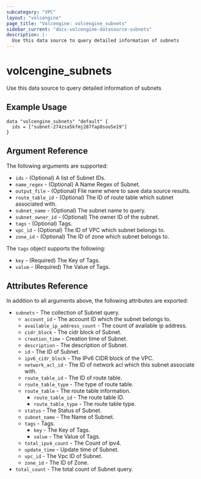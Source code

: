 ```yaml
---
subcategory: "VPC"
layout: "volcengine"
page_title: "Volcengine: volcengine_subnets"
sidebar_current: "docs-volcengine-datasource-subnets"
description: |-
  Use this data source to query detailed information of subnets
---
```

# volcengine_subnets
Use this data source to query detailed information of subnets
## Example Usage
```hcl
data "volcengine_subnets" "default" {
  ids = ["subnet-274zsa5kfmj287fap8soo5e19"]
}
```
## Argument Reference
The following arguments are supported:
* `ids` - (Optional) A list of Subnet IDs.
* `name_regex` - (Optional) A Name Regex of Subnet.
* `output_file` - (Optional) File name where to save data source results.
* `route_table_id` - (Optional) The ID of route table which subnet associated with.
* `subnet_name` - (Optional) The subnet name to query.
* `subnet_owner_id` - (Optional) The owner ID of the subnet.
* `tags` - (Optional) Tags.
* `vpc_id` - (Optional) The ID of VPC which subnet belongs to.
* `zone_id` - (Optional) The ID of zone which subnet belongs to.

The `tags` object supports the following:

* `key` - (Required) The Key of Tags.
* `value` - (Required) The Value of Tags.

## Attributes Reference
In addition to all arguments above, the following attributes are exported:
* `subnets` - The collection of Subnet query.
    * `account_id` - The account ID which the subnet belongs to.
    * `available_ip_address_count` - The count of available ip address.
    * `cidr_block` - The cidr block of Subnet.
    * `creation_time` - Creation time of Subnet.
    * `description` - The description of Subnet.
    * `id` - The ID of Subnet.
    * `ipv6_cidr_block` - The IPv6 CIDR block of the VPC.
    * `network_acl_id` - The ID of network acl which this subnet associate with.
    * `route_table_id` - The ID of route table.
    * `route_table_type` - The type of route table.
    * `route_table` - The route table information.
        * `route_table_id` - The route table ID.
        * `route_table_type` - The route table type.
    * `status` - The Status of Subnet.
    * `subnet_name` - The Name of Subnet.
    * `tags` - Tags.
        * `key` - The Key of Tags.
        * `value` - The Value of Tags.
    * `total_ipv4_count` - The Count of ipv4.
    * `update_time` - Update time of Subnet.
    * `vpc_id` - The Vpc ID of Subnet.
    * `zone_id` - The ID of Zone.
* `total_count` - The total count of Subnet query.


